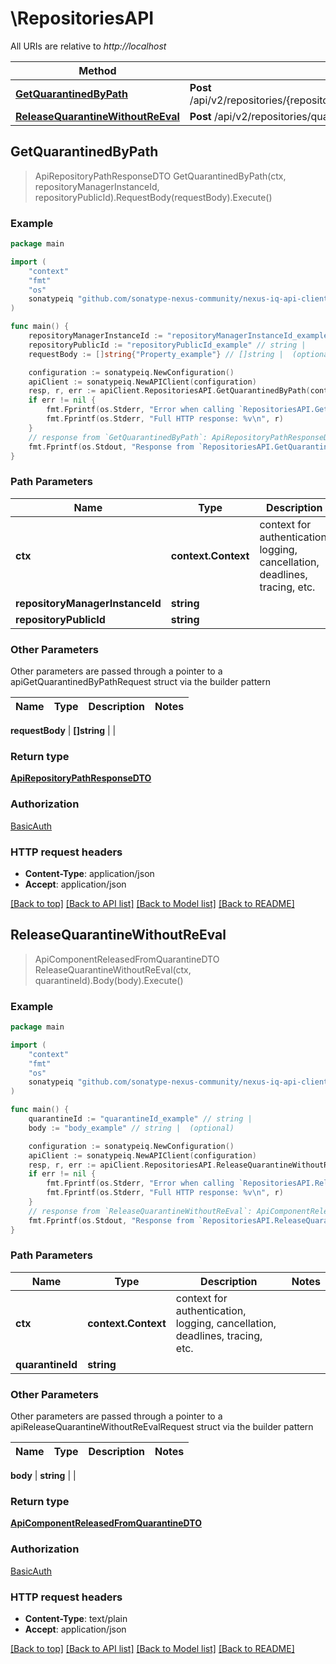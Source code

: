 # \RepositoriesAPI

All URIs are relative to *http://localhost*

Method | HTTP request | Description
------------- | ------------- | -------------
[**GetQuarantinedByPath**](RepositoriesAPI.md#GetQuarantinedByPath) | **Post** /api/v2/repositories/{repositoryManagerInstanceId}/{repositoryPublicId}/components/quarantined/pathnames | 
[**ReleaseQuarantineWithoutReEval**](RepositoriesAPI.md#ReleaseQuarantineWithoutReEval) | **Post** /api/v2/repositories/quarantine/{quarantineId}/release | 



## GetQuarantinedByPath

> ApiRepositoryPathResponseDTO GetQuarantinedByPath(ctx, repositoryManagerInstanceId, repositoryPublicId).RequestBody(requestBody).Execute()



### Example

```go
package main

import (
	"context"
	"fmt"
	"os"
	sonatypeiq "github.com/sonatype-nexus-community/nexus-iq-api-client-go"
)

func main() {
	repositoryManagerInstanceId := "repositoryManagerInstanceId_example" // string | 
	repositoryPublicId := "repositoryPublicId_example" // string | 
	requestBody := []string{"Property_example"} // []string |  (optional)

	configuration := sonatypeiq.NewConfiguration()
	apiClient := sonatypeiq.NewAPIClient(configuration)
	resp, r, err := apiClient.RepositoriesAPI.GetQuarantinedByPath(context.Background(), repositoryManagerInstanceId, repositoryPublicId).RequestBody(requestBody).Execute()
	if err != nil {
		fmt.Fprintf(os.Stderr, "Error when calling `RepositoriesAPI.GetQuarantinedByPath``: %v\n", err)
		fmt.Fprintf(os.Stderr, "Full HTTP response: %v\n", r)
	}
	// response from `GetQuarantinedByPath`: ApiRepositoryPathResponseDTO
	fmt.Fprintf(os.Stdout, "Response from `RepositoriesAPI.GetQuarantinedByPath`: %v\n", resp)
}
```

### Path Parameters


Name | Type | Description  | Notes
------------- | ------------- | ------------- | -------------
**ctx** | **context.Context** | context for authentication, logging, cancellation, deadlines, tracing, etc.
**repositoryManagerInstanceId** | **string** |  | 
**repositoryPublicId** | **string** |  | 

### Other Parameters

Other parameters are passed through a pointer to a apiGetQuarantinedByPathRequest struct via the builder pattern


Name | Type | Description  | Notes
------------- | ------------- | ------------- | -------------


 **requestBody** | **[]string** |  | 

### Return type

[**ApiRepositoryPathResponseDTO**](ApiRepositoryPathResponseDTO.md)

### Authorization

[BasicAuth](../README.md#BasicAuth)

### HTTP request headers

- **Content-Type**: application/json
- **Accept**: application/json

[[Back to top]](#) [[Back to API list]](../README.md#documentation-for-api-endpoints)
[[Back to Model list]](../README.md#documentation-for-models)
[[Back to README]](../README.md)


## ReleaseQuarantineWithoutReEval

> ApiComponentReleasedFromQuarantineDTO ReleaseQuarantineWithoutReEval(ctx, quarantineId).Body(body).Execute()



### Example

```go
package main

import (
	"context"
	"fmt"
	"os"
	sonatypeiq "github.com/sonatype-nexus-community/nexus-iq-api-client-go"
)

func main() {
	quarantineId := "quarantineId_example" // string | 
	body := "body_example" // string |  (optional)

	configuration := sonatypeiq.NewConfiguration()
	apiClient := sonatypeiq.NewAPIClient(configuration)
	resp, r, err := apiClient.RepositoriesAPI.ReleaseQuarantineWithoutReEval(context.Background(), quarantineId).Body(body).Execute()
	if err != nil {
		fmt.Fprintf(os.Stderr, "Error when calling `RepositoriesAPI.ReleaseQuarantineWithoutReEval``: %v\n", err)
		fmt.Fprintf(os.Stderr, "Full HTTP response: %v\n", r)
	}
	// response from `ReleaseQuarantineWithoutReEval`: ApiComponentReleasedFromQuarantineDTO
	fmt.Fprintf(os.Stdout, "Response from `RepositoriesAPI.ReleaseQuarantineWithoutReEval`: %v\n", resp)
}
```

### Path Parameters


Name | Type | Description  | Notes
------------- | ------------- | ------------- | -------------
**ctx** | **context.Context** | context for authentication, logging, cancellation, deadlines, tracing, etc.
**quarantineId** | **string** |  | 

### Other Parameters

Other parameters are passed through a pointer to a apiReleaseQuarantineWithoutReEvalRequest struct via the builder pattern


Name | Type | Description  | Notes
------------- | ------------- | ------------- | -------------

 **body** | **string** |  | 

### Return type

[**ApiComponentReleasedFromQuarantineDTO**](ApiComponentReleasedFromQuarantineDTO.md)

### Authorization

[BasicAuth](../README.md#BasicAuth)

### HTTP request headers

- **Content-Type**: text/plain
- **Accept**: application/json

[[Back to top]](#) [[Back to API list]](../README.md#documentation-for-api-endpoints)
[[Back to Model list]](../README.md#documentation-for-models)
[[Back to README]](../README.md)

